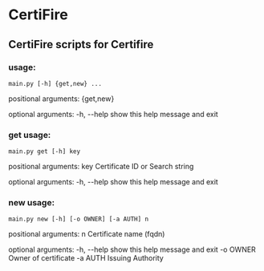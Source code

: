 # CertiFire

## CertiFire scripts for Certifire

### usage:

`main.py [-h] {get,new} ...`

positional arguments:
  {get,new}

optional arguments:
  -h, --help  show this help message and exit

### get usage:

`main.py get [-h] key`

positional arguments:
  key         Certificate ID or Search string

optional arguments:
  -h, --help  show this help message and exit

### new usage:

`main.py new [-h] [-o OWNER] [-a AUTH] n`

positional arguments:
  n           Certificate name (fqdn)

optional arguments:
  -h, --help  show this help message and exit
  -o OWNER    Owner of certificate
  -a AUTH     Issuing Authority
